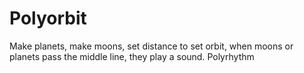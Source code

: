# Polyorbit
Make planets, make moons, set distance to set orbit, when moons or planets pass the middle line, they play a sound. Polyrhythm 
